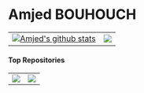 # Amjed BOUHOUCH
<table>
<tr>
<td>
<a href="https://github.com/amjadbouhouch"><img align="center" src="https://github-readme-stats.vercel.app/api/?username=amjadbouhouch&show_icons=true&include_all_commits=true&theme=buefy&hide_border=true" alt="Amjed's github stats" /></a>

<td>
<a href="https://github.com/amjadbouhouch"><img align="center" src="https://github-readme-stats.vercel.app/api/top-langs/?username=amjadbouhouch&layout=compact&hide_border=true" /></a> 
</td>
</tr>
</table>

#### Top Repositories

<table>
<tr>
<td>
<a href="https://github.com/amjadbouhouch/notion-clone">
  <img align="center" src="https://github-readme-stats.vercel.app/api/pin/?username=amjadbouhouch&repo=notion-clone&theme=buefy" />
</td>

<td>
<a href="https://github.com/amjadbouhouch/rn-text-editor">
  <img align="center" src="https://github-readme-stats.vercel.app/api/pin/?username=amjadbouhouch&repo=rn-text-editor" />
</td>
</tr>
</table>
